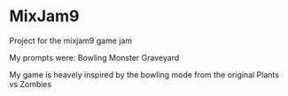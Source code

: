 # MixJam9
Project for the mixjam9 game jam

My prompts were:
Bowling
Monster
Graveyard

My game is heavely inspired by the bowling mode from the original Plants vs Zombies